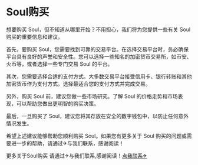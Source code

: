 # Soul购买

想要购买 Soul，但不知道从哪里开始？不用担心，我们将为您提供一些有关 Soul 购买的重要信息和建议。

首先，要购买 Soul，您需要找到可靠的交易平台。在选择交易平台时，务必确保平台具有良好的声誉和安全性。您可以选择一些知名的加密货币交易所，如币安、火币等，或者选择一些专门交易 Soul 的平台。

其次，您需要选择合适的支付方式。大多数交易平台接受信用卡、银行转账和其他加密货币作为支付方式。选择最适合您的支付方式并完成交易。

另外，购买 Soul 前，建议您做一些市场研究。了解 Soul 的价格走势和市场表现，可以帮助您做出更明智的购买决策。

最后，一旦购买了 Soul，建议您将其存放在安全的数字钱包中，以防止任何意外情况发生。

希望上述建议能够帮助您顺利购买 Soul。如果您有更多关于 Soul 购买的问题或需要进一步的帮助，请通过✈与我们联系，感谢阅读！

更多关于Soul购买 请通过✈与我们联系,感谢阅读！[点我联系✈](https://m.k02.cc)